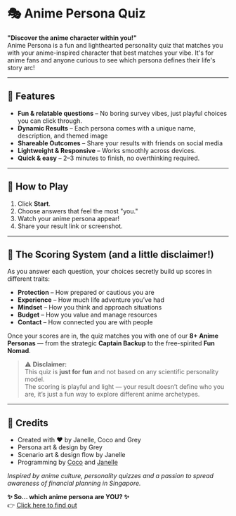 # 🎭 Anime Persona Quiz

**"Discover the anime character within you!"**  
Anime Persona is a fun and lighthearted personality quiz that matches you with your anime-inspired character that best matches your vibe.
It's for anime fans and anyone curious to see which persona defines their life's story arc!

---

## 🌟 Features

- **Fun & relatable questions** – No boring survey vibes, just playful choices you can click through.  
- **Dynamic Results** – Each persona comes with a unique name, description, and themed image
- **Shareable Outcomes** – Share your results with friends on social media
- **Lightweight & Responsive** – Works smoothly across devices. 
- **Quick & easy** – 2–3 minutes to finish, no overthinking required. 

---

## 🚀 How to Play

1. Click **Start**.
2. Choose answers that feel the most "you."
3. Watch your anime persona appear!
4. Share your result link or screenshot.

---

## 🧠 The Scoring System (and a little disclaimer!)

As you answer each question, your choices secretly build up scores in different traits:  
- **Protection** – How prepared or cautious you are  
- **Experience** – How much life adventure you’ve had  
- **Mindset** – How you think and approach situations  
- **Budget** – How you value and manage resources  
- **Contact** – How connected you are with people

Once your scores are in, the quiz matches you with one of our **8+ Anime Personas** — from the strategic **Captain Backup** to the free-spirited **Fun Nomad**.  

> ⚠️ **Disclaimer:**  
> This quiz is **just for fun** and not based on any scientific personality model.  
> The scoring is playful and light — your result doesn’t define who you are, it’s just a fun way to explore different anime archetypes.  

---

## 📜 Credits

- Created with ❤️ by Janelle, Coco and Grey
- Persona art & design by Grey
- Scenario art & design flow by Janelle
- Programming by [Coco](https://www.github.com/ZxcvbnmLeee) and [Janelle](https://www.github.com/JKOH097)

*Inspired by anime culture, personality quizzes and a passion to spread awareness of financial planning in Singapore.*

**✨ So... which anime persona are YOU? ✨**  
👉 [Click here to find out](https://zxcvbnmleee.github.io/AnimePersona/)
